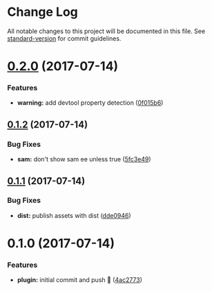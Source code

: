 # Change Log

All notable changes to this project will be documented in this file. See [standard-version](https://github.com/conventional-changelog/standard-version) for commit guidelines.

<a name="0.2.0"></a>
# [0.2.0](https://github.com/TheLarkInn/bundle-buddy-webpack-plugin/compare/v0.1.2...v0.2.0) (2017-07-14)


### Features

* **warning:** add devtool property detection ([0f015b6](https://github.com/TheLarkInn/bundle-buddy-webpack-plugin/commit/0f015b6))



<a name="0.1.2"></a>
## [0.1.2](https://github.com/TheLarkInn/bundle-buddy-webpack-plugin/compare/v0.1.1...v0.1.2) (2017-07-14)


### Bug Fixes

* **sam:** don't show sam ee unless true ([5fc3e49](https://github.com/TheLarkInn/bundle-buddy-webpack-plugin/commit/5fc3e49))



<a name="0.1.1"></a>
## [0.1.1](https://github.com/TheLarkInn/bundle-buddy-webpack-plugin/compare/v0.1.0...v0.1.1) (2017-07-14)


### Bug Fixes

* **dist:** publish assets with dist ([dde0946](https://github.com/TheLarkInn/bundle-buddy-webpack-plugin/commit/dde0946))



<a name="0.1.0"></a>
# 0.1.0 (2017-07-14)


### Features

* **plugin:** initial commit and push 🐐 ([4ac2773](https://github.com/TheLarkInn/bundle-buddy-webpack-plugin/commit/4ac2773))
